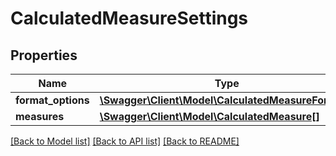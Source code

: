 # CalculatedMeasureSettings

## Properties
Name | Type | Description | Notes
------------ | ------------- | ------------- | -------------
**format_options** | [**\Swagger\Client\Model\CalculatedMeasureFormat[]**](CalculatedMeasureFormat.md) |  | 
**measures** | [**\Swagger\Client\Model\CalculatedMeasure[]**](CalculatedMeasure.md) |  | 

[[Back to Model list]](../README.md#documentation-for-models) [[Back to API list]](../README.md#documentation-for-api-endpoints) [[Back to README]](../README.md)


